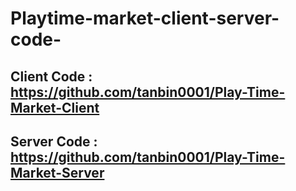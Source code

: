 # Playtime-market-client-server-code-

## Client Code : https://github.com/tanbin0001/Play-Time-Market-Client
## Server Code : https://github.com/tanbin0001/Play-Time-Market-Server
